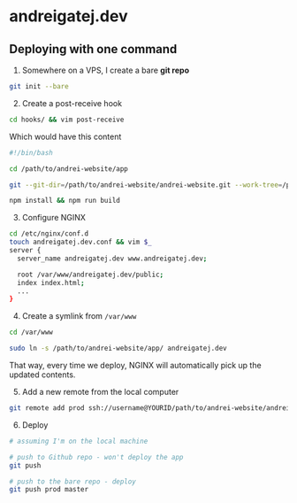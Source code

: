 # andreigatej.dev

## Deploying with one command

1. Somewhere on a VPS, I create a bare **git repo**

```bash
git init --bare
```

2. Create a post-receive hook

```bash
cd hooks/ && vim post-receive
```

Which would have this content

```bash
#!/bin/bash

cd /path/to/andrei-website/app

git --git-dir=/path/to/andrei-website/andrei-website.git --work-tree=/path/to/andrei-website/app checkout master -f

npm install && npm run build
```

3. Configure NGINX

```bash
cd /etc/nginx/conf.d
touch andreigatej.dev.conf && vim $_
server {
  server_name andreigatej.dev www.andreigatej.dev;

  root /var/www/andreigatej.dev/public;
  index index.html;
  ...
}
```

4. Create a symlink from `/var/www`

```bash
cd /var/www

sudo ln -s /path/to/andrei-website/app/ andreigatej.dev
```

That way, every time we deploy, NGINX will automatically pick up the updated contents.

5. Add a new remote from the local computer

```bash
git remote add prod ssh://username@YOURID/path/to/andrei-website/andrei-website.git
```

6. Deploy

```bash
# assuming I'm on the local machine

# push to Github repo - won't deploy the app
git push

# push to the bare repo - deploy
git push prod master
```